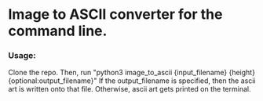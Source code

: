 # Image to ASCII converter for the command line.

### Usage:
Clone the repo. Then, run "python3 image_to_ascii {input_filename} {height} {optional:output_filename}"
If the output_filename is specified, then the ascii art is written onto that file. Otherwise, ascii art gets printed on the terminal.
